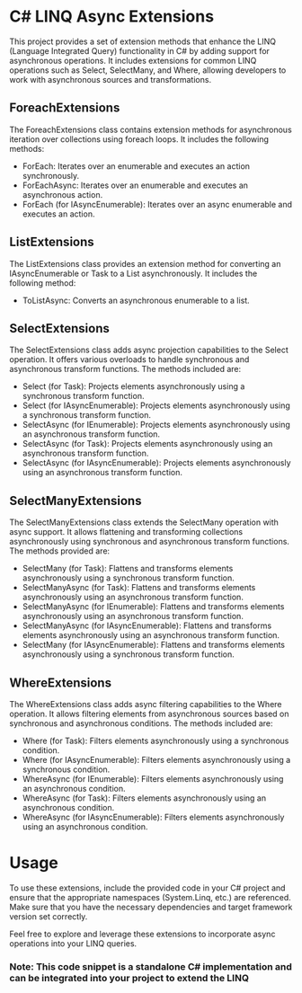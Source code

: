 # C# LINQ Async Extensions

This project provides a set of extension methods that enhance the LINQ (Language Integrated Query) functionality in C# by adding support for asynchronous operations. It includes extensions for common LINQ operations such as Select, SelectMany, and Where, allowing developers to work with asynchronous sources and transformations.

## ForeachExtensions
The ForeachExtensions class contains extension methods for asynchronous iteration over collections using foreach loops. It includes the following methods:

- ForEach: Iterates over an enumerable and executes an action synchronously.
- ForEachAsync: Iterates over an enumerable and executes an asynchronous action.
- ForEach (for IAsyncEnumerable): Iterates over an async enumerable and executes an action.
## ListExtensions
The ListExtensions class provides an extension method for converting an IAsyncEnumerable or Task<IEnumerable> to a List asynchronously. It includes the following method:

- ToListAsync: Converts an asynchronous enumerable to a list.
## SelectExtensions
The SelectExtensions class adds async projection capabilities to the Select operation. It offers various overloads to handle synchronous and asynchronous transform functions. The methods included are:

- Select (for Task<IEnumerable>): Projects elements asynchronously using a synchronous transform function.
- Select (for IAsyncEnumerable): Projects elements asynchronously using a synchronous transform function.
- SelectAsync (for IEnumerable): Projects elements asynchronously using an asynchronous transform function.
- SelectAsync (for Task<IEnumerable>): Projects elements asynchronously using an asynchronous transform function.
- SelectAsync (for IAsyncEnumerable): Projects elements asynchronously using an asynchronous transform function.
## SelectManyExtensions
The SelectManyExtensions class extends the SelectMany operation with async support. It allows flattening and transforming collections asynchronously using synchronous and asynchronous transform functions. The methods provided are:

- SelectMany (for Task<IEnumerable>): Flattens and transforms elements asynchronously using a synchronous transform function.
- SelectManyAsync (for Task<IEnumerable>): Flattens and transforms elements asynchronously using an asynchronous transform function.
- SelectManyAsync (for IEnumerable): Flattens and transforms elements asynchronously using an asynchronous transform function.
- SelectManyAsync (for IAsyncEnumerable): Flattens and transforms elements asynchronously using an asynchronous transform function.
- SelectMany (for IAsyncEnumerable): Flattens and transforms elements asynchronously using a synchronous transform function.
## WhereExtensions
The WhereExtensions class adds async filtering capabilities to the Where operation. It allows filtering elements from asynchronous sources based on synchronous and asynchronous conditions. The methods included are:

- Where (for Task<IEnumerable>): Filters elements asynchronously using a synchronous condition.
- Where (for IAsyncEnumerable): Filters elements asynchronously using a synchronous condition.
- WhereAsync (for IEnumerable): Filters elements asynchronously using an asynchronous condition.
- WhereAsync (for Task<IEnumerable>): Filters elements asynchronously using an asynchronous condition.
- WhereAsync (for IAsyncEnumerable): Filters elements asynchronously using an asynchronous condition.

# Usage
To use these extensions, include the provided code in your C# project and ensure that the appropriate namespaces (System.Linq, etc.) are referenced. Make sure that you have the necessary dependencies and target framework version set correctly.

Feel free to explore and leverage these extensions to incorporate async operations into your LINQ queries.

### Note: This code snippet is a standalone C# implementation and can be integrated into your project to extend the LINQ
